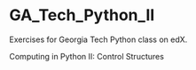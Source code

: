 # GA_Tech_Python_II

Exercises for Georgia Tech Python class on edX.

Computing in Python II: Control Structures
